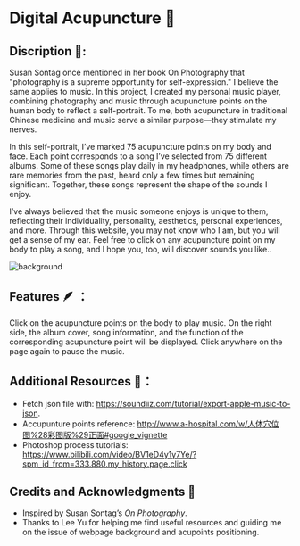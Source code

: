 # Digital Acupuncture 🩻
## Discription 📄:
Susan Sontag once mentioned in her book On Photography that "photography is a supreme opportunity for self-expression." I believe the same applies to music. In this project, I created my personal music player, combining photography and music through acupuncture points on the human body to reflect a self-portrait. To me, both acupuncture in traditional Chinese medicine and music serve a similar purpose—they stimulate my nerves.

In this self-portrait, I’ve marked 75 acupuncture points on my body and face. Each point corresponds to a song I’ve selected from 75 different albums. Some of these songs play daily in my headphones, while others are rare memories from the past, heard only a few times but remaining significant. Together, these songs represent the shape of the sounds I enjoy.

I’ve always believed that the music someone enjoys is unique to them, reflecting their individuality, personality, aesthetics, personal experiences, and more. Through this website, you may not know who I am, but you will get a sense of my ear.
Feel free to click on any acupuncture point on my body to play a song, and I hope you, too, will discover sounds you like..

![background](assets/readme.png)

## Features 🪶 ：
Click on the acupuncture points on the body to play music. On the right side, the album cover, song information, and the function of the corresponding acupuncture point will be displayed. Click anywhere on the page again to pause the music.

## Additional Resources 📁：
- Fetch json file with: https://soundiiz.com/tutorial/export-apple-music-to-json.
- Accupunture points reference: http://www.a-hospital.com/w/人体穴位图%28彩图版%29正面#google_vignette
- Photoshop process tutorials: https://www.bilibili.com/video/BV1eD4y1y7Ye/?spm_id_from=333.880.my_history.page.click
## Credits and Acknowledgments 🙏
- Inspired by Susan Sontag’s _On Photography_.
- Thanks to Lee Yu for helping me find useful resources and guiding me on the issue of webpage background and acupoints positioning.